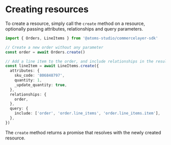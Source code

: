 # Creating resources

To create a resource, simply call the `create` method on a resource, optionally passing attributes, relationships and query parameters.

```ts
import { Orders, LineItems } from '@atoms-studio/commercelayer-sdk'

// Create a new order without any parameter
const order = await Orders.create()

// Add a line item to the order, and include relationships in the result
const lineItem = await LineItems.create({
  attributes: {
    sku_code: '806848797',
    quantity: 1,
    _update_quantity: true,
  },
  relationships: {
    order,
  },
  query: {
    include: ['order', 'order.line_items', 'order.line_items.item'],
  },
})
```

The `create` method returns a promise that resolves with the newly created resource.
